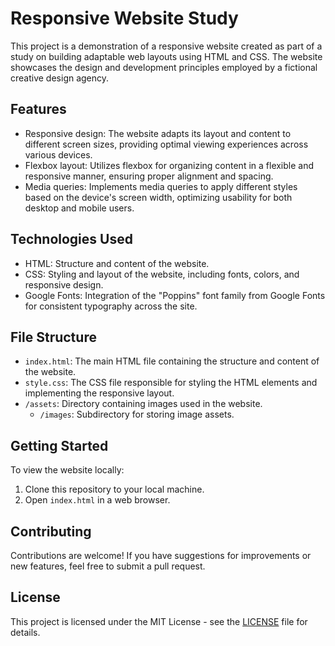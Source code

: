 # Responsive Website Study

This project is a demonstration of a responsive website created as part of a study on building adaptable web layouts using HTML and CSS. The website showcases the design and development principles employed by a fictional creative design agency.

## Features

- Responsive design: The website adapts its layout and content to different screen sizes, providing optimal viewing experiences across various devices.
- Flexbox layout: Utilizes flexbox for organizing content in a flexible and responsive manner, ensuring proper alignment and spacing.
- Media queries: Implements media queries to apply different styles based on the device's screen width, optimizing usability for both desktop and mobile users.

## Technologies Used

- HTML: Structure and content of the website.
- CSS: Styling and layout of the website, including fonts, colors, and responsive design.
- Google Fonts: Integration of the "Poppins" font family from Google Fonts for consistent typography across the site.

## File Structure

- `index.html`: The main HTML file containing the structure and content of the website.
- `style.css`: The CSS file responsible for styling the HTML elements and implementing the responsive layout.
- `/assets`: Directory containing images used in the website.
  - `/images`: Subdirectory for storing image assets.

## Getting Started

To view the website locally:

1. Clone this repository to your local machine.
2. Open `index.html` in a web browser.

## Contributing

Contributions are welcome! If you have suggestions for improvements or new features, feel free to submit a pull request.

## License

This project is licensed under the MIT License - see the [LICENSE](LICENSE) file for details.
